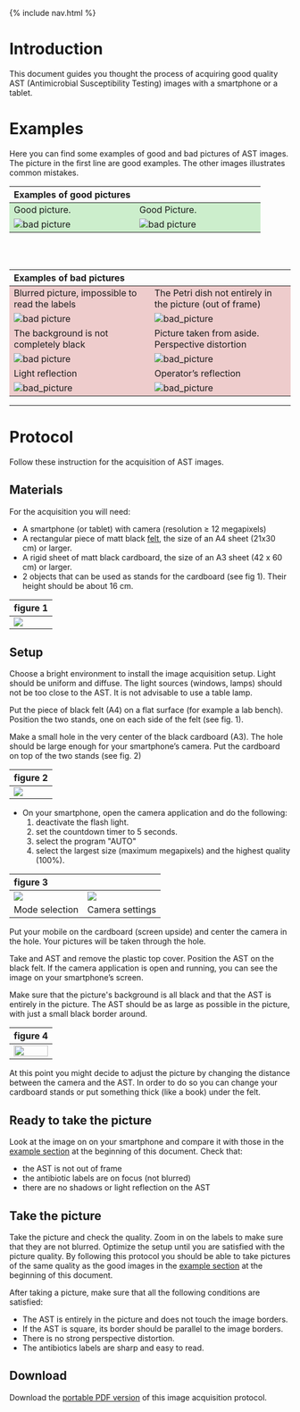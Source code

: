 {% include nav.html %}

<style>
 .gt {
     color : green;
 }
 .rt {
     color : red;
 }
 .rbg {
     background-color:#ecc;
 }
 .gbg {
     background-color:#cec;
 }
 
</style>

# Introduction #
This document guides you thought the process of acquiring good quality AST (Antimicrobial Susceptibility Testing) images with a smartphone or a tablet.

# <a name="examples"></a> Examples #

Here you can find some examples of good and bad pictures of AST images.
The picture in the first line are good examples. The other images illustrates common mistakes.

<!-- 

     | Examples of good pictures                     |                                               |
     |:----------------------------------------------|:----------------------------------------------|
     | <i class="fas fa-check gt"></i> Good picture. | <i class="fas fa-check gt"></i> Good Picture. |
     | ![bad picture][good_sq]                       | ![bad picture][good_circle]                   |

     [good_sq]:images/IMG_20180107_183954.jpg
     [good_circle]:images/IMG_20180107_184123.jpg
-->

<table>
    <thead>
	<tr>
	    <th style="text-align: left; width:50%;">Examples of good pictures</th>
	    <th style="text-align: left; width:50%;"></th>
	</tr>
    </thead>
    <tbody>
	<tr>
	    <td class="gbg"><i class="fas fa-check gt"></i> Good picture.</td>
	    <td class="gbg"><i class="fas fa-check gt"></i> Good Picture.</td>
	</tr>
	<tr>
	    <td class="gbg"><img src="images/IMG_20180107_183954.jpg" alt="bad picture" /></td>
	    <td class="gbg"><img src="images/IMG_20180107_184123.jpg" alt="bad picture" /></td>
	</tr>
    </tbody>
</table>

<br><br>

<table>
    <thead>
	<tr>
	    <th style="text-align: left; width:50%;">Examples of bad pictures</th>
	    <th style="text-align: left; width : 50%;"> </th>
	</tr>
    </thead>
    <tbody>
	<tr>
	    <td class="rbg"><i class="fas fa-times rt"></i> Blurred picture, impossible to read the labels</td>
	    <td class="rbg"><i class="fas fa-times rt"></i> The Petri dish not entirely in the picture (out of frame)</td>
	</tr>
	<tr>
	    <td class="rbg"><img src="images/IMG_20180107_183257.jpg" alt="bad picture" /></td>
	    <td class="rbg"><img src="images/bad_frame.jpg" alt="bad_picture" /></td>
	</tr>
	<tr>
	    <td class="rbg"><i class="fas fa-times rt"></i> The background is not completely black</td>
	    <td class="rbg"><i class="fas fa-times rt"></i> Picture taken from aside. Perspective distortion</td>
	</tr>
	<tr>
	    <td class="rbg"><img src="images/IMG_20180130_205107.jpg" alt="bad picture" /></td>
	    <td class="rbg"><img src="images/bad_perspective.jpg" alt="bad_picture" /></td>
	</tr>
	<tr>
	    <td class="rbg"><i class="fas fa-times rt"></i> Light reflection</td>
	    <td class="rbg"><i class="fas fa-times rt"></i> Operator’s reflection</td>
	</tr>
	<tr>
	    <td class="rbg"><img src="images/bad_reflex.jpg" alt="bad_picture" /></td>
	    <td class="rbg"><img src="images/IMG_20171225_182209_enhanced.jpg" alt="bad_picture" /></td>
	</tr>
    </tbody>
</table>

<!--

| Examples of bad pictures                                                        |                                                            |
|:--------------------------------------------------------------------------------|:-----------------------------------------------------------|
| <i class="fas fa-times rt"></i> Blurred picture, impossible to read the labels. | The Petri dish not entirely in the picture (out of frame). |
| ![bad picture][bad_blurred]                                                     | ![bad_picture][bad_oof]                                    |
| The background is not completely black                                          | Picture taken from aside. Perspective distortion.          |
| ![bad picture][bad_no_black]                                                    | ![bad_picture][bad_pers]                                   |
| Light reflection                                                                | Operator's reflection                                      |
| ![bad_picture][bad_reflex]                                                      | ![bad_picture][bad_op]                                     |

[bad_no_black]:images/IMG_20180130_205107.jpg

[bad_blurred]:images/IMG_20180107_183257.jpg
[bad_op]:images/IMG_20171225_182209_enhanced.jpg
[bad_oof]:images/bad_frame.jpg
[bad_pers]:images/bad_perspective.jpg
[bad_reflex]:images/bad_reflex.jpg

-->

<hr id="my_hr">

# Protocol #

Follow these instruction for the acquisition of AST images.

## <a name="materials"></a> Materials ##

For the acquisition you will need:

- A smartphone (or tablet) with camera (resolution ≥ 12 megapixels)
- A rectangular piece of matt black [felt](https://en.wikipedia.org/wiki/Felt), the size of an A4 sheet (21x30 cm) or larger.
- A rigid sheet of matt black cardboard, the size of an A3 sheet (42 x 60 cm)  or larger.
- 2 objects that can be used as stands for the cardboard (see fig 1). Their height should be about 16 cm.

| figure 1                          |
|:----------------------------------|
| ![](images/protocol_material.jpg) |



## <a name="setup"></a> Setup ##

Choose a bright environment to install the image acquisition setup.
Light should be uniform and diffuse. The light sources (windows, lamps) should not be too close to the AST.
It is not advisable to use a table lamp.

Put the piece of black felt (A4) on a flat surface (for example a lab bench). Position the two stands, one on each side of the felt (see fig. 1).

Make a small hole in the very center of the black cardboard (A3). The hole should be large enough for your smartphone’s camera.
Put the cardboard on top of the two stands (see fig. 2)

| figure 2                       |
|:-------------------------------|
| ![](images/protocol_setup.jpg) |

- On your smartphone, open the camera application and do the following:
	1. deactivate the flash light.
	2. set the countdown timer to 5 seconds.
	3. select the program "AUTO"
	4. select the largest size (maximum megapixels) and the highest quality (100%). 
	

| figure 3                        |                                        |
|:--------------------------------|----------------------------------------|
| ![](images/Screenshot_AUTO.png) | ![](images/Screenshot_SizeQuality.png) |
| Mode selection                  | Camera settings                        |


Put your mobile on the cardboard (screen upside) and center the camera in the hole. Your pictures will be taken through the hole.

Take and AST and remove the plastic top cover. Position the AST on the black felt.
If the camera application is open and running, you can see the image on your smartphone’s screen.

Make sure that the picture's background is all black and that the AST is entirely in the picture.
The AST should be as large as possible in the picture, with just a small black border around.

	
| figure 4                                                 |
|:---------------------------------------------------------|
| <img src="images/protocol_setup_final.jpg" width="100%"> |


At this point you might decide to adjust the picture by changing the distance between the camera and the AST.
In order to do so you can change your cardboard stands or put something thick (like a book) under the felt.

## <a name="ready"></a> Ready to take the picture ##

Look at the image on on your smartphone and compare it with those in the [example section](#examples) at the beginning of this document.
Check that:
- the AST is not out of frame
- the antibiotic labels are on focus (not blurred)
- there are no shadows or light reflection on the AST

## <a name="go"></a> Take the picture ##

Take the picture and check the quality. Zoom in on the labels to make sure that they are not blurred. 
Optimize the setup until you are satisfied with the picture quality.
By following this protocol you should be able to take pictures of the same quality as the good images in the [example section](#examples) at the beginning of this document.

After taking a picture, make sure that all the following conditions are satisfied:
   - The AST is entirely in the picture and does not touch the image borders.
   - If the AST is square, its border should be parallel to the image borders.
   - There is no strong perspective distortion.
   - The antibiotics labels are sharp and easy to read.

## <a name="pdf"></a> Download ##

Download the <a href="assets/downloads/Brochure_MSF_ASTapp_V6_EN.pdf"> portable PDF version</a> of this image acquisition protocol.
